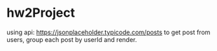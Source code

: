 # hw2Project

using api: https://jsonplaceholder.typicode.com/posts to get post from users, group each post by userId and render. 
